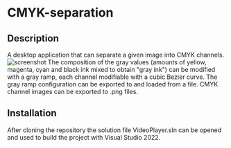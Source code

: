 # CMYK-separation
## Description
A desktop application that can separate a given image into CMYK channels.
![screenshot](https://imgur.com/a/yqDcTJD)
The composition of the gray values (amounts of yellow, magenta, cyan and black ink mixed to obtain "gray ink") can be modified with a gray ramp, each channel modifiable with a cubic Bezier curve. The gray ramp configuration can be exported to and loaded from a file. CMYK channel images can be exported to .png files. 

## Installation
After cloning the repository the solution file VideoPlayer.sln can be opened and used to build the project with Visual Studio 2022.